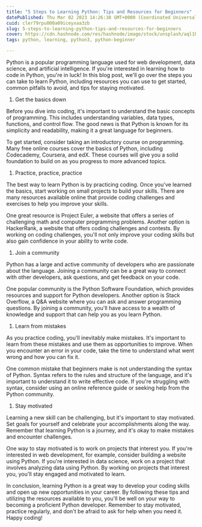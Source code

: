 ```yaml
---
title: "5 Steps to Learning Python: Tips and Resources for Beginners"
datePublished: Thu Mar 02 2023 14:26:38 GMT+0000 (Coordinated Universal Time)
cuid: cler79rpu000a09iceyxaa3zb
slug: 5-steps-to-learning-python-tips-and-resources-for-beginners
cover: https://cdn.hashnode.com/res/hashnode/image/stock/unsplash/aql1hDiwnoY/upload/c37027bfa1d050067fd87e376cf5b2c8.jpeg
tags: python, learning, python3, python-beginner

---
```


Python is a popular programming language used for web development, data science, and artificial intelligence. If you're interested in learning how to code in Python, you're in luck! In this blog post, we'll go over the steps you can take to learn Python, including resources you can use to get started, common pitfalls to avoid, and tips for staying motivated.

1. Get the basics down
    

Before you dive into coding, it's important to understand the basic concepts of programming. This includes understanding variables, data types, functions, and control flow. The good news is that Python is known for its simplicity and readability, making it a great language for beginners.

To get started, consider taking an introductory course on programming. Many free online courses cover the basics of Python, including Codecademy, Coursera, and edX. These courses will give you a solid foundation to build on as you progress to more advanced topics.

1. Practice, practice, practice
    

The best way to learn Python is by practicing coding. Once you've learned the basics, start working on small projects to build your skills. There are many resources available online that provide coding challenges and exercises to help you improve your skills.

One great resource is Project Euler, a website that offers a series of challenging math and computer programming problems. Another option is HackerRank, a website that offers coding challenges and contests. By working on coding challenges, you'll not only improve your coding skills but also gain confidence in your ability to write code.

1. Join a community
    

Python has a large and active community of developers who are passionate about the language. Joining a community can be a great way to connect with other developers, ask questions, and get feedback on your code.

One popular community is the Python Software Foundation, which provides resources and support for Python developers. Another option is Stack Overflow, a Q&A website where you can ask and answer programming questions. By joining a community, you'll have access to a wealth of knowledge and support that can help you as you learn Python.

1. Learn from mistakes
    

As you practice coding, you'll inevitably make mistakes. It's important to learn from these mistakes and use them as opportunities to improve. When you encounter an error in your code, take the time to understand what went wrong and how you can fix it.

One common mistake that beginners make is not understanding the syntax of Python. Syntax refers to the rules and structure of the language, and it's important to understand it to write effective code. If you're struggling with syntax, consider using an online reference guide or seeking help from the Python community.

1. Stay motivated
    

Learning a new skill can be challenging, but it's important to stay motivated. Set goals for yourself and celebrate your accomplishments along the way. Remember that learning Python is a journey, and it's okay to make mistakes and encounter challenges.

One way to stay motivated is to work on projects that interest you. If you're interested in web development, for example, consider building a website using Python. If you're interested in data science, work on a project that involves analyzing data using Python. By working on projects that interest you, you'll stay engaged and motivated to learn.

In conclusion, learning Python is a great way to develop your coding skills and open up new opportunities in your career. By following these tips and utilizing the resources available to you, you'll be well on your way to becoming a proficient Python developer. Remember to stay motivated, practice regularly, and don't be afraid to ask for help when you need it. Happy coding!
